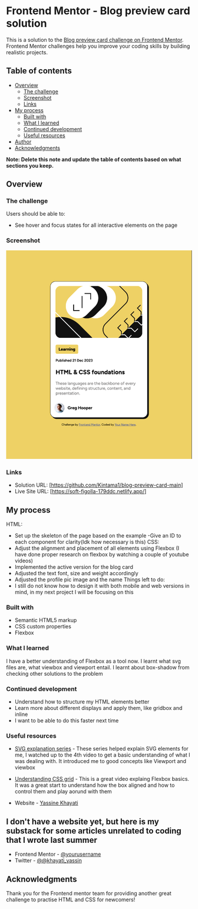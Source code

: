 # Frontend Mentor - Blog preview card solution

This is a solution to the [Blog preview card challenge on Frontend Mentor](https://www.frontendmentor.io/challenges/blog-preview-card-ckPaj01IcS). Frontend Mentor challenges help you improve your coding skills by building realistic projects. 

## Table of contents

- [Overview](#overview)
  - [The challenge](#the-challenge)
  - [Screenshot](#screenshot)
  - [Links](#links)
- [My process](#my-process)
  - [Built with](#built-with)
  - [What I learned](#what-i-learned)
  - [Continued development](#continued-development)
  - [Useful resources](#useful-resources)
- [Author](#author)
- [Acknowledgments](#acknowledgments)

**Note: Delete this note and update the table of contents based on what sections you keep.**

## Overview

### The challenge

Users should be able to:

- See hover and focus states for all interactive elements on the page

### Screenshot

![SolutionScreenshot](image.png)
### Links

- Solution URL: [https://github.com/Kintama1/blog-preview-card-main]
- Live Site URL: [https://soft-figolla-179ddc.netlify.app/]
## My process
HTML:
- Set up the skeleton of the page based on the example
-Give an ID to each component for clarity(Idk how necessary is this)
CSS:
- Adjust the alignment and placement of all elements using Flexbox (I have done proper research on flexbox by watching a couple of youtube videos)
- Implemented the active version for the blog card
- Adjusted the text font, size and weight accordingly
- Adjusted the profile pic image and the name
Things left to do:
- I still do not know how to design it with both mobile and web versions in mind, in my next project I will be focusing on this
### Built with

- Semantic HTML5 markup
- CSS custom properties
- Flexbox
### What I learned

I have a better understanding of Flexbox as a tool now. I learnt what svg files are, what viewbox and viewport entail. I learnt about box-shadow from checking other solutions to the problem

### Continued development

- Understand how to structure my HTML elements better
- Learn more about different displays and apply them, like gridbox and inline
- I want to be able to do this faster next time

### Useful resources

- [SVG explanation series](https://www.youtube.com/watch?v=ZJSCl6XEdP8) - These series helped explain SVG elements for me, I watched up to the 4th video to get a basic understanding of what I was dealing with. It introduced me to good concepts like Viewport and viewbox
- [Understanding CSS grid](https://www.youtube.com/watch?v=phWxA89Dy94) - This is a great video explaing Flexbox basics. It was a great start to understand how the box aligned and how to control them and play aorund with them



- Website - [Yassine Khayati](https://substack.com/@yassinekhayati?utm_source=profile-page)
## I don't have a website yet, but here is my substack for some articles unrelated to coding that I wrote last summer
- Frontend Mentor - [@yourusername](https://www.frontendmentor.io/profile/yourusername)
- Twitter - [@@khayati_yassin](https://twitter.com/khayati_yassin)

## Acknowledgments

Thank you for the Frontend mentor team for providing another great challenge to practise HTML and CSS for newcomers!